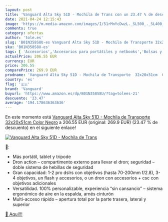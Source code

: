 ```yaml
---
layout: post
title: 'Vanguard Alta Sky 51D - Mochila de Trans con un 23.47 % de descuento'
date: 2021-04-24 12:15:43
image: 'https://m.media-amazon.com/images/I/51rMnYcDwzL._SL500_._SL400_.jpg'
comments: true
category: ofertas
author: 'tole.es'
slug: 'B01N358S8U-es Vanguard Alta Sky 51D - Mochila de Transporte 32x20x51cm...'
sku: 'B01N358S8U-es'
tags: [ 'Accesorios','Accesorios para portátiles y netbooks','Bolsas y fundas para portátiles y netbooks','Informática','Mochilas para portátiles y netbooks','mochila','vanguard', ]
actualPrice: 206.55 EUR
currency: EUR
price: 206.55
comparePrice: 269.9 EUR
prodname: 'Vanguard Alta Sky 51D - Mochila de Transporte  32x20x51cm  Color Negro'
country: 'es'
flag: '🇪🇸'
brand: 'Vanguard'
buyurl: 'https://www.amazon.es/dp/B01N358S8U/?tag=tolees-21'
descuento: '23.47'
average: '194.178636363636'
---
```


En este momento está [Vanguard Alta Sky 51D - Mochila de Transporte  32x20x51cm  Color Negro](https://www.amazon.es/dp/B01N358S8U/?tag=tolees-21) a 206.55 EUR (original: 269.9 EUR) (23.47 %  de descuento) en el siguiente enlace!

[![Vanguard Alta Sky 51D - Mochila de Trans](https://m.media-amazon.com/images/I/51rMnYcDwzL._SL500_._SL400_.jpg)](https://www.amazon.es/dp/B01N358S8U/?tag=tolees-21)

🔎:

- Más portátil, tablet y trípode
- Dron action – compartimento externo para llevar el dron; seguridad – doble sistema de hebillas de seguridad
- Gran capacidad: 1-2 pro dslrs con objetivos (hasta 70-200mm f/2.8), 3-4 objetivos, un flash y accesorios, o un dron con accesorios + csc con objetivos adicionales
- Versatilidad. 100% personalizable, experiencia “sin cansancio” – sistema ergonómico de aire en la espalda, arnés cinturón
- Multi-acceso rápido – apertura total por la parte trasera, lateral y superior

[🛒 Aquí!!!](https://www.amazon.es/dp/B01N358S8U/?tag=tolees-21)
